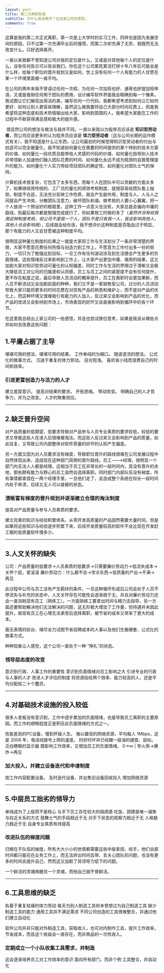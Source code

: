```yaml
---
layout: post
title: 第二次离职有感
subtitle: 为什么我会离开？在这家公司的感受。
comments: true
---
```


​         这算是我的第二次正式离职，第一次是上大学时的实习工作，同样也是因为发展空间的原因，只不过第一次充满毕业后的憧憬，而第二次却充满了无奈，我既然无法改变什么，只好选择离开。

​         一直以来我都不曾知道公司对我的定位是什么，又或是对其他每个人的定位是什么，没有任何告示可以告诉我们，你在这个公司累死累活打拼十年八年后可能会是什么样，给每个职位的晋升规划又是如何，世上没有任何一个人有能力的人甘愿在某一个环境里面被一直平均。

​         在公司的两年来我不曾请过任何一次假，为任何一次加班也好、通宵也好提加班申请，又或是报销任何用于团队的费用，设计编写软件界面我会精确到每一个像素，我试图让它们展现出简洁的美，编写任何一行代码，我都希望考虑到如何让它如何更好、如何让别人更容易理解，虽然这么做我要将自己大部分时间花费上，但是我希望将这种态度和技术热情输出给大家，影响到周围的人，我希望大家能在工作的过程中不断获得满足感和极大的提升感。

​        很显然公司的想法与做法与我并不同，一直以来我以为程序员应该是 **知识型劳动者**，而公司应该更多的认为程序员应该是 **体力型劳动者**（这与公司长期的运作模式有关），我不知道是什么让东西，让公司最初的时候觉得知识型劳动者的付出与创造可以完全被量化，我不知道如何量化在需要的时间提供的某个特别的技术方案的价值、如何量化一段优质且能带他人灵感的代码的价值、如何量化指导别人技术并带领新人加速他们融入团队花费的时间、如何量化永远不成为瓶颈的自我管理提升的能力、如何量化个人实力带给项目团队的确定性、如何量化对团队士气的保持。

​        计算机技术很复杂，它包含了太多东西，而每个人在团队中可以贡献的方面太多了，如果继续用传统的、工厂式的量化的绩效考核制度，就很容易给团队套上枷锁，制度不合适，无法充分反映工作性质，就会产生副作用，制度与人、人与人之间就会产生冲突，分散团队注意力，破坏团队和谐。做考核的人要小心翼翼，把一个人放进一个预设好的框框里，这种工作一点意义也没有，大家总是会偏向中庸的路线，到最后每次都是勉强完成就行了，你如果按工时做的多了（*虽然并没有给我用这种制度考核，但公司不是我一个人，团队不是只有我一人，我会影响其他人，其他人也会影响我*），后续就会给你涨，我不想评价这种制度是否吸血过于明显，那个有能力的人又会甘愿被这种制度平均。

​        很明显这种量化制度的后果之一就是大家将工作与生活划分了一条非常清楚的界限，大家不愿意花费任何热情与创造力到工作上，不愿意为工作付出多一份的努力，一切只为了勉强达到目标，一旦工作有任何波动涉及到生活便会产生更多的负面情绪，这些情绪反过来影响到工作上，让大家产出更加中庸、堪用的结果，这又加剧大家对知识型劳动可量化的认知偏差，同时工作与生活的界限过于清晰又会极大降低员工对公司的归属感和认同感，员工与员工之间的紧密度不会有任何提升，更不存在粘度之说，最后导致人员流动的概率提升，员工在离职时会更加果断，而人员不断流动又会加剧前面的种种，我们又不是一家销售型公司，过分的人员流动导致大家只能将更多的时间花费在对现有产品的熟悉和维护上，而不是对产品的优化上，而这种环境又很难吸引有能力的人加入，反过来又会影响到产品的优化，而产品的改进又会影响到市场上，市场表现的好坏又会直接影响到循环中的各个环节。

​         在这里我总结出上家公司的一些感悟，并且也尝试换位思考，如果是我该从哪些点并如何去改善这些问题：

## 1.平庸占据了主导 ##

堪堪可用的想法、堪堪可用的结果。 
工作单纯的为糊口。 
随波逐流的想法。 
公式化的做事方式。 
沉迷于重复的体力劳动。 
目光短浅。 
喜欢省小钱而浪费自己的时间和效率。  

### 引进更富创造力与活力的人才

建立差距意识。
提高对结果的要求。
开拓思维。
带动改变。
明确自己的人才竞争力，并为之改变。
人才的聚集效应。

------



## 2.缺乏晋升空间 ##

​       对产品质量的低期望、低要求导致对产品参与人员专业素质的要求较低，较低的要求又导致这些人在进入后很难被淘汰。而这些人反过来又会影响到产品的质量，如此往复，又导致公司内部整体对软件质量的好坏的认知产生偏差。

​       另一方面又因为对人员要求没有梯度，导致职位晋升的路线很难在公司发展过程中自然体现出来，造成现在这种部门简陋的晋升路线，员工--->经理，很明显一个部门内无法人人都是经理，这相当于员工在非常长的一段时间内，其没有晋升的余地，那些颇有能力与野心的员工自然会选择离职。同时部门内部队伍没有梯度，所有事情都拿捏在一两个经理手里，一旦他们走了，会造成整个系统在较长一段时间内处于奔溃，后续又无人可以接替的状态。

### 清晰富有梯度的晋升规划并逐渐建立合理的淘汰制度

提高对产品质量与参与人员素质的要求。

建立完善的知识与经验积累体系，从零开发高质量的产品固然需要大量时间，但是如果将这些知识与经验逐步积累下来，后续开发质量较高的软件不会比现在开发赶工期的低质量软件慢多少。

------



## 3.人文关怀的缺失

公司：产品质量的低要求->人员素质的低要求->只需要廉价劳动力->低流失成本->关怀个屁，爱滚滚
廉价劳动力：什么都不会->学点东西->低质量的产出->不满->再见

此过程中公司与员工没有产生羁绊的条件，一旦这种循环形成后公司会处于人员不停流失与补充的状态中，人文关怀存在可能性会逐渐趋于无，并且对廉价劳动力还会一直消耗现有员工（熟练工）。一方面熟练工要拿出时间与精力去指导，另一方面还要帮助解决他们无法解决的问题，这无形极大增加了工作量，但待遇并未因此提升。故现有员工在心理无法承受后选择离职，被节省的成本又带来了更大的成本。

面无表情的前台、竭尽全力试图节省招聘成本的人事以及他们生搬硬套、公式化的做事方式。

种种现象让人感觉，这个公司一直处于一种 “挣扎”的状态。

### 领导层态度的改变

意识到行政、人事工作的重要性
意识到负面情绪对员工影响之大
引进专业的行政与人事的人才
改进人才评估的制度
将资源投给两个效率、能力较高的人，还是平均分配给二十个蠢货。

------

## 4.对基础技术设施的投入较低

很多人老板没有意识到，工作中逐步累加的负面情绪，也是导致员工离职的主要原因。而工作的顺畅程度正是积压此负面情绪的方式之一。

性能差劲的PC设备，慢到怀疑人生。
难以置信的网络资源，平均每人 1Mbps，这是 2006 年，电话线拨号上网的速度。
时好时坏并已经蹭一层油的键盘、鼠标。
泛白瞎眼的显示器
既影响工作效率，又增加员工的负面情绪。 0->∞ | 导火索->爆炸->再见

### 加大投入，并建立设备迭代和申请制度

按工作内容配置设备。
及时迭代设备，并出售旧设备回收投入
增加网络资源

------

 

## 5.中层员工拙劣的领导力

单纯成为了上级而不是核心
与手下员工存在较大的隔阂感
吃饭、团建是唯一凝聚与拉近关系的方式
鼓舞士气的手段趋近于无
对手下状态的观察力趋近于无
人格魅力趋近于无
自身专业素质有待提高

### 改进队伍的梯度问题

归根在于队伍的梯度，所有大大小小的世情都需要这些中层拿捏、经手，他们全部时间都只能花在业务工作上，而无法挤出时间去带、去关心团队的问题，也没有更多的时间去提升自己，然而这又加剧了其领导力低下的问题。

一个鲜活的灵魂唤醒另一个灵魂，而他自己就不曾鲜活。

------

## 6.工具思维的缺乏

执着于重复枯燥的体力劳动
每天为别人制造工具却未曾想过为自己制造工具
缺少制造工具的能力
通用工具并不满足需求
不同公司创造的工具很难整合，并通过他们建立自动化

软件公司并非只能对外制造工具，获取收入，也可对内制作工具，提升工作效率，节省成本，而且这个收益会一直存在，而非商品的一次性收入。

### 定期成立一个小队收集工具需求，并制造

这会逐渐培养员工对工作效率的意识
面向所有部门，而非个例
工具整合，并自动化